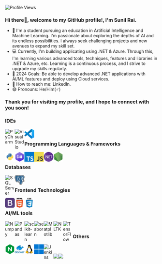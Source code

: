 ![Profile Views](https://komarev.com/ghpvc/?username=sunilrai486&label=Profile%20views&left_color=green&right_color=red&style=flat)

### Hi there👋, welcome to my GitHub profile!, I'm Sunil Rai.

- 📖 I'm a student pursuing an education in Artificial Intelligence and Machine Learning. I'm passionate about exploring the depths of AI and its endless possibilities. I always seek challenging projects and new avenues to expand my skill set.
- 💻 Currently, I'm building applicating using .NET & Azure. Through this, I'm learning various advanced tools, techniques, features and libraries in .NET & Azure, etc. Learning is a continuous process, and I strive to upgrade my skills regularly.
- 🎯 2024 Goals: Be able to develop advanced .NET applications with AI/ML features and deploy using Cloud services.
- 📧 How to reach me: LinkedIn.
- 😄 Pronouns: He/Him(♂️)

### Thank you for visiting my profile, and I hope to connect with you soon!

### IDEs
[<img align="left" alt="PyCharm" width="32px" src="https://upload.wikimedia.org/wikipedia/commons/1/1d/PyCharm_Icon.svg" />][PyCharm]
[<img align="left" alt="Visual Studio" width="32px" src="https://visualstudio.microsoft.com/wp-content/uploads/2021/10/Product-Icon.svg" />][Visual Studio]
[<img align="left" alt="Visual Studio Code" width="32px" src="https://raw.githubusercontent.com/github/explore/80688e429a7d4ef2fca1e82350fe8e3517d3494d/topics/visual-studio-code/visual-studio-code.png" />][Visual Studio Code]

[PyCharm]: https://www.jetbrains.com/pycharm/
[Visual Studio]: https://visualstudio.microsoft.com/
[Visual Studio Code]: https://github.com/microsoft/vscode
</br>

### Programming Languages & Frameworks
[<img align="left" alt="Python" width="32px" src="https://raw.githubusercontent.com/github/explore/80688e429a7d4ef2fca1e82350fe8e3517d3494d/topics/python/python.png" />][Python]
[<img align="left" alt="C#" width="32px" src="https://raw.githubusercontent.com/github/explore/80688e429a7d4ef2fca1e82350fe8e3517d3494d/topics/csharp/csharp.png" />][C#]
[<img align="left" alt="TypeScript" width="32px" src="https://raw.githubusercontent.com/github/explore/80688e429a7d4ef2fca1e82350fe8e3517d3494d/topics/typescript/typescript.png" />][TyepScript]
[<img align="left" alt="JavaScript" width="32px" src="https://raw.githubusercontent.com/github/explore/80688e429a7d4ef2fca1e82350fe8e3517d3494d/topics/javascript/javascript.png" />][JavaScript]
[<img align="left" alt=".Net" width="32px" src="https://raw.githubusercontent.com/github/explore/80688e429a7d4ef2fca1e82350fe8e3517d3494d/topics/dotnet/dotnet.png" />][.Net]
[<img align="left" alt="Node.js" width="32px" src="https://raw.githubusercontent.com/github/explore/80688e429a7d4ef2fca1e82350fe8e3517d3494d/topics/nodejs/nodejs.png" />][Node.js]

[Python]: https://www.python.org/ 
[C#]: https://github.com/dotnet/csharplang
[TyepScript]: https://github.com/microsoft/TypeScript
[JavaScript]: https://github.com/topics/javascript
[.Net]: https://github.com/dotnet
[Node.js]: https://github.com/nodejs/node
</br>

### Databases
[<img align="left" alt="SQL Server" width="32px" src="https://encrypted-tbn0.gstatic.com/images?q=tbn:ANd9GcS6702fI9w-y5rR55lbDe5Ffdy89oNl-mJ5G3KwGmUm8gHla9dkVcUN&usqp=CAU" />][SQL Server]
[<img align="left" alt="PostgreSQL" width="32px" src="https://raw.githubusercontent.com/github/explore/80688e429a7d4ef2fca1e82350fe8e3517d3494d/topics/postgresql/postgresql.png" />][PostgreSQL]

[SQL Server]: https://www.microsoft.com/en-us/sql-server/sql-server-2019
[PostgreSQL]: https://github.com/postgres/postgres
</br>

### Frontend Technologies
[<img align="left" alt="Bootstrap" width="32px" src="https://raw.githubusercontent.com/github/explore/80688e429a7d4ef2fca1e82350fe8e3517d3494d/topics/bootstrap/bootstrap.png" />][Bootstrap]
[<img align="left" alt="HTML5" width="32px" src="https://raw.githubusercontent.com/github/explore/80688e429a7d4ef2fca1e82350fe8e3517d3494d/topics/html/html.png" />][HTML5]
[<img align="left" alt="CSS3" width="32px" src="https://raw.githubusercontent.com/github/explore/80688e429a7d4ef2fca1e82350fe8e3517d3494d/topics/css/css.png" />][CSS3]

[Bootstrap]: https://github.com/twbs/bootstrap
[HTML5]: https://html.com/html5/
[CSS3]: https://www.w3.org/Style/CSS/
</br>

### AI/ML tools
[<img align="left" alt="Numpy" width="32px" src="https://avatars.githubusercontent.com/u/288276?s=280&v=4" />][Numpy]
[<img align="left" alt="Pandas" width="32px" src="https://avatars.githubusercontent.com/u/21206976?s=280&v=4" />][Pandas]
[<img align="left" alt="scikit-learn" width="32px" src="https://raw.githubusercontent.com/scikit-learn/scikit-learn/main/doc/logos/scikit-learn-logo.png" />][scikit-learn]
[<img align="left" alt="seaborn" width="32px" src="https://seaborn.pydata.org/_static/logo-wide-lightbg.svg" />][seaborn]
[<img align="left" alt="Matplotlib" width="32px" src="https://avatars.githubusercontent.com/u/215947?s=200&v=4" />][Matplotlib]
[<img align="left" alt="NLTK" width="32px" src="https://miro.medium.com/v2/resize:fit:592/1*YM2HXc7f4v02pZBEO8h-qw.png" />][NLTK]
[<img align="left" alt="TensorFlow" width="32px" src="https://avatars.githubusercontent.com/u/15658638?s=48&v=4" />][TensorFlow]

[Numpy]: https://numpy.org/
[Pandas]: https://pandas.pydata.org/
[scikit-learn]: https://scikit-learn.org/
[seaborn]: https://seaborn.pydata.org/
[Matplotlib]: https://matplotlib.org/
[NLTK]: https://www.nltk.org/
[TensorFlow]: https://tensorflow.org/
</br>

### Others
[<img align="left" alt="Nginx" width="32px" src="https://raw.githubusercontent.com/github/explore/85cceaeeaf993ca35664dc37ea24f9237fbbfc14/topics/nginx/nginx.png" />][Nginx]
[<img align="left" alt="Docker" width="32px" src="https://raw.githubusercontent.com/github/explore/80688e429a7d4ef2fca1e82350fe8e3517d3494d/topics/docker/docker.png" />][Docker]
[<img align="left" alt="Linux" width="32px" src="https://raw.githubusercontent.com/github/explore/80688e429a7d4ef2fca1e82350fe8e3517d3494d/topics/linux/linux.png" />][Linux]
[<img align="left" alt="Windows 10" width="32px" src="https://raw.githubusercontent.com/github/explore/379d49236d826364be968345e0a085d044108cff/topics/windows/windows.png" />][Windows]
[<img align="left" alt="Jenkins" width="32px" src="https://www.jenkins.io/sites/default/files/jenkins_logo.png" />][Jenkins]

[Nginx]: https://github.com/nginx/nginx
[Docker]: https://github.com/docker
[Linux]: https://github.com/torvalds/linux
[Windows]: https://www.microsoft.com/en-us/software-download/windows10
[Jenkins]: https://github.com/jenkinsci/jenkins
</br>

<div>
  <img align = "left" src="https://github-readme-stats.vercel.app/api?username=sunilrai486&show_icons=true&theme=radical&card_width=350" /> 
</div>
<div>
  <img align = "left" src="https://github-readme-streak-stats.herokuapp.com/?user=sunilrai486&show_icons=true&theme=radical&card_width=355" />
</div>
